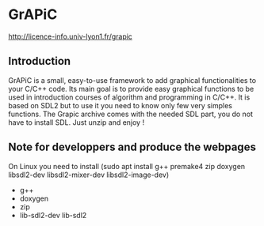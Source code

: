 # GrAPiC 

http://licence-info.univ-lyon1.fr/grapic


## Introduction

GrAPiC is a small, easy-to-use framework to add graphical functionalities to your C/C++ code. 
Its main goal is to provide easy graphical functions to be used in introduction courses of algorithm and programming in C/C++. 
It is based on SDL2 but to use it you need to know only few very simples functions. 
The Grapic archive comes with the needed SDL part, you do not have to install SDL. Just unzip and enjoy ! 



## Note for developpers and produce the webpages
On Linux you need to install (sudo apt install g++ premake4 zip doxygen libsdl2-dev libsdl2-mixer-dev libsdl2-image-dev)
- g++
- doxygen
- zip
- lib-sdl2-dev lib-sdl2